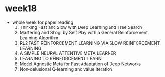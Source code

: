 # week18

- whole week for paper reading
    1. Thinking Fast and Slow with Deep Learning and Tree Search
    2. Mastering and Shogi by Self Play with a General Reinforcement Learning Algorithm
    3. RL2 FAST REINFORCEMENT LEARNING VIA SLOW REINFORCEMENT LEARNING
    4. A SIMPLE NEURAL ATTENTIVE META LEARNER
    5. LEARNING TO REINFORCEMENT LEARN
    6. Model Agnostic Meta for Fast Adaptation of Deep Networks
    7. Non-delusional Q-learning and value iteration
